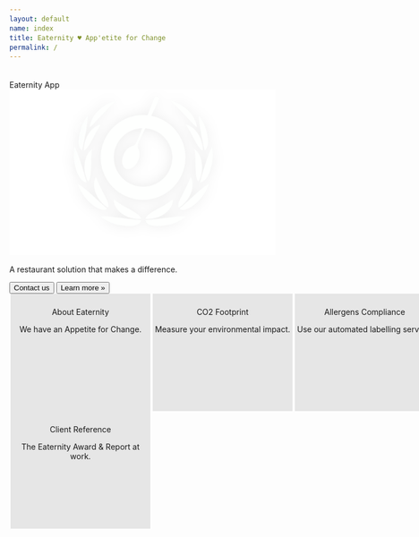 ```yaml
---
layout: default
name: index
title: Eaternity ♥ App'etite for Change
permalink: /
---
```


<div class="container-hero container-hero-8 clearfix" style="padding-top:20px;background-image: url('/images/berries@2x.jpg')">
	<div class="container-hero-content container-hero-content-8 clearfix">
	<div class="hero-title hero-title-6">Eaternity App</div>
	<img class="image image-10" src="images/nur-logo-klein-475x296.png" data-rimage data-src="images/nur-logo-klein-475x296.png" data-srcat2x="images/nur-logo-klein-475x296@2x.png">
	<p class="hero-subtitle hero-subtitle-7">A restaurant solution that makes a difference.</p>
	<div class="container-action clearfix">
	<button onClick="window.location='/contact';" class="_button _button-202">Contact us</button>
	<button onClick="window.location='/app';" class="_button _button-204">Learn more »</button>
	</div>
	</div>
</div>
<div class="bottom-container" style="cursor:pointer;cursor:hand;height:200px">
	<div onClick="window.location='/about/us';" class="bottom-element">
		<p class="text text-226">About Eaternity</p>
		<p class="text text-235">We have an Appetite for Change.</p>
		<div class="bottom-image" style="background-image: url('/images/logo-eaternity-small_04-11-2010.png');background-size: 180px;"></div>
	</div>
	<div onClick="window.location='/app/co2';" class="bottom-element col-md-3">
		<p class="text text-267">CO2 Footprint</p>
		<p class="text text-285">Measure your environmental impact.</p>
		<div class="bottom-image" style="background-image: url('/images/Relevanz.png');background-size: 200px;margin-top: -36px;"></div>
	</div>
	<div onClick="window.location='/app/allergens';" class="bottom-element col-md-3">
		<p class="text text-306">Allergens Compliance</p>
		<p class="text text-324">Use our automated labelling service.</p>
		<div class="bottom-image" style="background-image: url('../images/placeit.png.jpeg');background-size: 200px 150px;"></div>
	</div>
	<div onClick="window.location='/p/compass-ch';" class="bottom-element col-md-3">
		<p class="text text-344">Client Reference</p>
		<p class="text text-362">The Eaternity Award &amp; Report at work.</p>
		<div class="bottom-image" style="background-image: url('/images/compass-pilot.png');background-size: 84px;"></div>
	</div>
</div>


<style type="text/css">

.bottom-image {
	float: left;
	clear: both;
	width: 100%;
	height: 168px;
	margin-top: 0px;
	background-repeat: no-repeat;
	background-position: center top;
	background-color: rgba(222, 222, 222, 0);
	overflow: hidden;
}

.bottom-container {
	float: left;
	clear: both;
	width: 100%;
	min-width: 1000px;
	height: 270px;
	background-color: rgb(255, 255, 255);
}
.bottom-element {
	position: relative;
	width: 25%;
	height: 200px;
	float:left;
	overflow:hidden;
	padding-top:10px;
	border-right-width: 2px;
	border-left-style: solid;
	border-right-style: solid;
	border-left-width: 2px;
	border-right-color: rgb(255, 255, 255);
	border-left-color: rgb(255, 255, 255);
	background-color: rgb(230, 230, 230);
}
.bottom-element p {
	text-align: center;
}

</style>


<!-- <div class="home">

  <h1 class="page-heading">Posts</h1>

 {% assign posts=site.posts | where:"lang", page.lang | where:"type", "post" %}
  <ul class="post-list">



    {% for post in posts %}
      <li>
        <span class="post-meta">{{ post.date | date: "%b %-d, %Y" }}</span>
		<a href="{{ post.url }}" class="{{ post.lang }}">{{ post.lang }}</a>

        <h2>
          <a class="post-link" href="{{ post.url | prepend: site.baseurl }}">{{ post.title }}</a>
        </h2>
      </li>
    {% endfor %}
  </ul>


</div> -->
